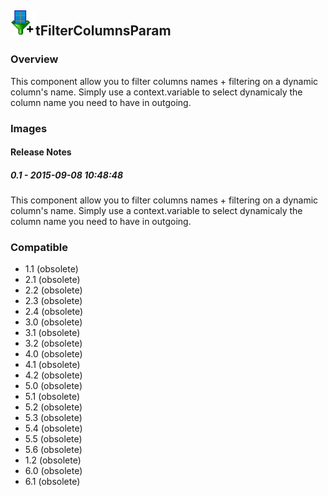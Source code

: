 ## <img src='./logo.jpg' width='40' height='40'>tFilterColumnsParam

### Overview
This component allow you to filter columns names + filtering on a dynamic column's name.
Simply use a context.variable to select dynamicaly the column name you need to have in outgoing. 
### Images




#### Release Notes

##### 0.1 - 2015-09-08 10:48:48
This component allow you to filter columns names + filtering on a dynamic column's name.
Simply use a context.variable to select dynamicaly the column name you need to have in outgoing. 

### Compatible
 -  1.1 (obsolete)
 -   2.1 (obsolete)
 -   2.2 (obsolete)
 -   2.3 (obsolete)
 -   2.4 (obsolete)
 -   3.0 (obsolete)
 -   3.1 (obsolete)
 -   3.2 (obsolete)
 -   4.0 (obsolete)
 -   4.1 (obsolete)
 -   4.2 (obsolete)
 -   5.0 (obsolete)
 -   5.1 (obsolete)
 -   5.2 (obsolete)
 -   5.3 (obsolete)
 -   5.4 (obsolete)
 -   5.5 (obsolete)
 -   5.6 (obsolete)
 -   1.2 (obsolete)
 -   6.0 (obsolete)
 -   6.1 (obsolete)